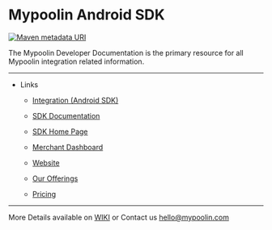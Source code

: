 <link rel="shortcut icon" type="image/png" href="https://dcv5wf39cuky3.cloudfront.net/favicons/favicon-32x32.png">

# Mypoolin Android SDK
[![Maven metadata URI](https://img.shields.io/maven-metadata/v/http/central.maven.org/maven2/com/mypoolin/sdk/maven-metadata.xml.svg?style=plastic)]()


The Mypoolin Developer Documentation is the primary resource for all Mypoolin integration related information.

----------

+ Links
  - [Integration (Android SDK)](https://github.com/mypoolin/mypoolin-sdk/wiki/Integration)
  - [SDK Documentation](https://github.com/mypoolin/mypoolin-sdk/wiki)
  - [SDK Home Page](https://mypoolin.github.io/mypoolin-sdk/)
  - [Merchant Dashboard](https://merchants.mypoolin.com/)
 
  - [Website](https://mypoolin.com)
  - [Our Offerings](https://mypoolin.com/api.html)
  - [Pricing](https://mypoolin.com/pricing)
 

***
More Details available on [WIKI](https://github.com/mypoolin/mypoolin-sdk/wiki) or Contact us [hello@mypoolin.com](mailto:hello@mypoolin.com)
